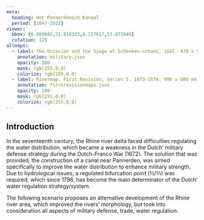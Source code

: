 ```yaml
---
meta:
  heading: Het Pannerdensch Kanaal
  period: [1647-2022]
viewer:
  bbox: [6.069685,51.818323,6.157617,51.872646]
  rotation: 129
allmaps:
  - label: The Occasion and the Siege of Schenken-schans, 1647. 470 x 560 mm. Scale 1:10,000. L.L. Schort. Gelders Archief.
    annotation: military.json
    opacity: 100
    mask: rgb(255,0,0)
    colorize: rgb(255,0,0)
  - label: Rivermap. First Revision, series I, 1873-1874. 900 x 600 mm. Scale 1:10,000. P. Caland. Geoplaza, VU Amsterdam. 
    annotation: firstrevisionmaps.json
    opacity: 100
    mask: rgb(255,0,0)
    colorize: rgb(255,0,0)
---
```


## Introduction

In the seventeenth century, the Rhine river delta faced difficulties regulating the water distribution, which became a weakness in the Dutch’ military defense strategy during the Dutch-Franco War (1672). The solution that was provided, the construction of a canal near Pannerden, was aimed specifically to improve the water distribution to enhance military strength. Due to hydrological issues, a regulated bifurcation point (⅓/⅔) was required, which since 1798, has become the main determinator of the Dutch’ water regulation strategy/system.

The following scenario proposes an alternative development of the Rhine river area, which improved the rivers’ morphology, but took into consideration all aspects of military defense, trade, water regulation.
